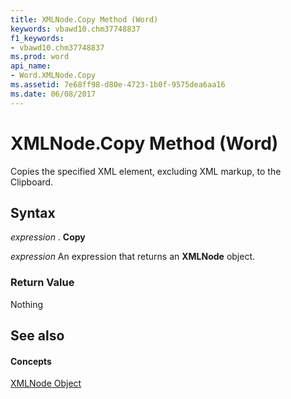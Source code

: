 ```yaml
---
title: XMLNode.Copy Method (Word)
keywords: vbawd10.chm37748837
f1_keywords:
- vbawd10.chm37748837
ms.prod: word
api_name:
- Word.XMLNode.Copy
ms.assetid: 7e68ff98-d80e-4723-1b0f-9575dea6aa16
ms.date: 06/08/2017
---
```



# XMLNode.Copy Method (Word)

Copies the specified XML element, excluding XML markup, to the Clipboard.


## Syntax

 _expression_ . **Copy**

 _expression_ An expression that returns an **XMLNode** object.


### Return Value

Nothing


## See also


#### Concepts


[XMLNode Object](Word.XMLNode.md)

